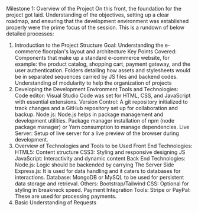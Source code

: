  Milestone 1: Overview of the Project 
On this front, the foundation for the project got laid. Understanding of the objectives, setting up a clear roadmap, and ensuring that the development environment was established properly were the prime focus of the session. This is a rundown of below detailed processes:

1. Introduction to the Project Structure
Goal: Understanding the e-commerce floorplan's layout and architecture
Key Points Covered:
Components that make up a standard e-commerce website, for example: the product catalog, shopping cart, payment gateway, and the user authentication.
Folders detailing how assets and stylesheets would be in separated sequences carried by JS files and backend codes.
Understanding of modularity to help the organization of projects
2. Developing the Development Environment  Tools and Technologies:
Code editor: Visual Studio Code was set for HTML, CSS, and JavaScript with essential extensions.
Version Control: A git repository initialized to track changes and a GitHub repository set up for collaboration and backup.
Node.js: Node.js helps in package management and development utilities.
Package manager installation of npm (node package manager) or Yarn consumption to manage dependencies.
Live Server: Setup of live server for a live preview of the browser during development.
3. Overview of Technologies and Tools to be Used
Front End Technologies: 
HTML5: Content structure
CSS3: Styling and responsive designing JS 
JavaScript: Interactivity and dynamic content
Back End Technologies: 
Node.js: Logic should be backended by carrying The Server Side
Express.js: It is used for data handling and it caters to databases for interactions.
Database: MongoDB or MySQL to be used for persistent data storage and retrieval.
Others: 
Bootstrap/Tailwind CSS: Optional for styling in breakneck speed. 
Payment Integration Tools: Stripe or PayPal: These are used for processing payments. 
4. Basic Understanding of Requests
